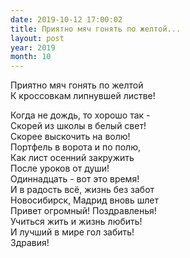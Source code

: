 ```yaml
---
date: 2019-10-12 17:00:02
title: Приятно мяч гонять по желтой...
layout: post
year: 2019
month: 10
---
```

Приятно мяч гонять по желтой<br/>
К кроссовкам липнувшей листве! <br/>
<!--more-->
Когда не дождь, то хорошо так - <br/>
Скорей из школы в белый свет! <br/>
Скорее выскочить на волю! <br/>
Портфель в ворота и по полю,<br/>
Как лист осенний закружить<br/>
После уроков от души! <br/>
Одиннадцать - вот это время!<br/>
И в радость всё,  жизнь без забот<br/>
Новосибирск,  Мадрид вновь шлет<br/>
Привет огромный! Поздравленья!<br/>
Учиться жить и жизнь любить! <br/>
И лучший в мире гол забить! <br/>
Здравия!<br/>